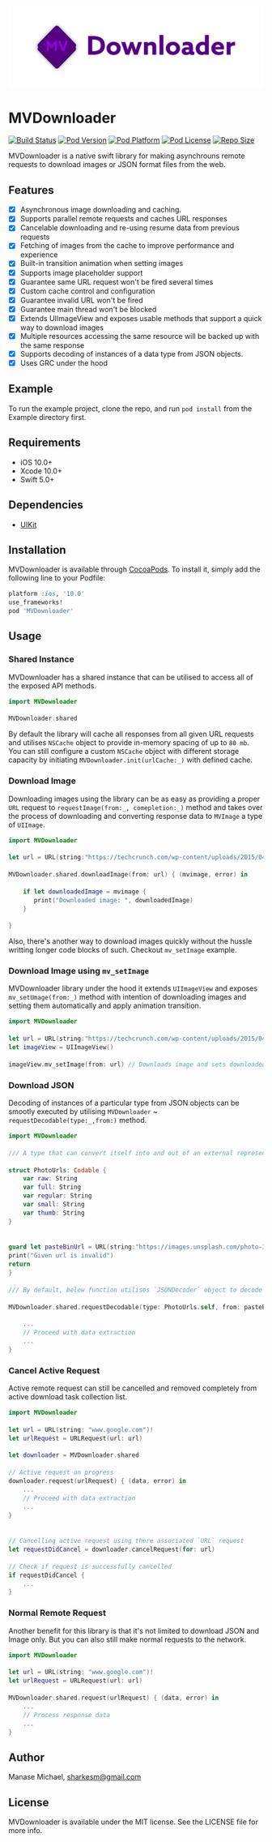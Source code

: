<p align="center" >
<img src="https://raw.githubusercontent.com/Sharkesm/MVDownloader/development/MVDownloaderBanner.png" title="MVDownloader logo" float=left>
</p>

# MVDownloader

[![Build Status](https://img.shields.io/travis/Sharkesm/master.svg?style=flat)](https://travis-ci.org/Sharkesm/MVDownloader)
[![Pod Version](https://img.shields.io/cocoapods/v/MVDownloader.svg?style=flat)](http://cocoadocs.org/docsets/MVDownloader/)
[![Pod Platform](https://img.shields.io/cocoapods/p/MVDownloader.svg?style=flat)](http://cocoadocs.org/docsets/MVDownloader/)
[![Pod License](https://img.shields.io/cocoapods/l/MVDownloader.svg?style=flat)](https://github.com/Sharkesm/MVDownloader/blob/master/LICENSE)
[![Repo Size](https://img.shields.io/github/repo-size/Sharkesm/MVDownloader.svg)](http://cocoadocs.org/docsets/MVDownloader/)

MVDownloader is a native swift library for making asynchrouns remote requests to download images or JSON format files from the web. 

## Features 
- [x] Asynchronous image downloading and caching.
- [x] Supports parallel remote requests and caches URL responses
- [x] Cancelable downloading and re-using resume data from previous requests
- [x] Fetching of images from the cache to improve performance and experience
- [x] Built-in transition animation when setting images
- [x] Supports image placeholder support
- [x] Guarantee same URL request won't be fired several times
- [x] Custom cache control and configuration
- [x] Guarantee invalid URL won't be fired
- [x] Guarantee main thread won't be blocked
- [x] Extends UIImageView and exposes usable methods that support a quick way to download images
- [x] Multiple resources accessing the same resource will be backed up with the same response
- [x] Supports decoding of instances of a data type from JSON objects.
- [x] Uses GRC under the hood 

## Example

To run the example project, clone the repo, and run `pod install` from the Example directory first.

## Requirements
- iOS 10.0+ 
- Xcode 10.0+
- Swift 5.0+

## Dependencies
- [UIKit](https://developer.apple.com/documentation/uikit)

## Installation

MVDownloader is available through [CocoaPods](https://cocoapods.org). To install
it, simply add the following line to your Podfile:
```ruby 
platform :ios, '10.0'
use_frameworks!
pod 'MVDownloader'
```

## Usage

### Shared Instance  
MVDownloader has a shared instance that can be utilised to access all of the exposed API methods.
```swift
import MVDownloader 

MVDownloader.shared
```
By default the library will cache all responses from all given URL requests and utilises `NSCache` object to provide in-memory spacing of up to `80 mb`.
 You can still configure a custom `NSCache` object with different storage capacity by initiating `MVDownloader.init(urlCache:_)` with defined cache.  

### Download Image
Downloading images using the library can be as easy as providing a proper `URL` request to `requestImage(from:_, comepletion:_)` method 
and takes over the process of downloading and converting response data to `MVImage` a type of `UIImage`. 
```swift 
import MVDownloader 

let url = URL(string:"https://techcrunch.com/wp-content/uploads/2015/04/codecode.jpg?w=1390&crop=1")!

MVDownloader.shared.downloadImage(from: url) { (mvimage, error) in
    
    if let downloadedImage = mvimage {
       print("Downloaded image: ", downloadedImage)
    }
    
}
```
Also, there's another way to download images quickly without the hussle writting longer code blocks of such. Checkout `mv_setImage` example. 

### Download Image using `mv_setImage`
MVDownloader library under the hood it extends `UIImageView` and exposes `mv_setUmage(from:_)` method with intention of downloading images and setting them automatically and apply animation transition. 

```swift
import MVDownloader

let url = URL(string:"https://techcrunch.com/wp-content/uploads/2015/04/codecode.jpg?w=1390&crop=1")!
let imageView = UIImageView()

imageView.mv_setImage(from: url) // Downloads image and sets downloaded image under the hood 
```

### Download JSON 
Decoding of instances of a particular type from JSON objects can be smootly executed by utilising `MVDownloader` ~ `requestDecodable(type:_,from:)` method.  

```swift 
import MVDownloader

/// A type that can convert itself into and out of an external representation.

struct PhotoUrls: Codable {
    var raw: String
    var full: String
    var regular: String
    var small: String
    var thumb: String
}


guard let pasteBinUrl = URL(string:"https://images.unsplash.com/photo-1464550883968-cec281c19761?ixlib=rb-0.3.5&q=80&fm=jpg&crop=entropy&w=400&fit=max&s=d5682032c546a3520465f2965cde1cec") else {
print("Given url is invalid")
return 
}

/// By default, below function utilises `JSONDecoder` object to decode instances of a data type from JSON objects.  

MVDownloader.shared.requestDecodable(type: PhotoUrls.self, from: pasteBinUrl) { (data, error) in

    ...
    // Proceed with data extraction 
    ...
}
```

### Cancel Active Request 
Active remote request can still be cancelled and removed completely from active download task collection list. 
```swift 
import MVDownloader 

let url = URL(string: "www.google.com")!
let urlRequest = URLRequest(url: url)

let downloader = MVDownloader.shared 

// Active request on progress 
downloader.request(urlRequest) { (data, error) in 
    ...
    // Proceed with data extraction
    ...
}


// Cancelling active request using there associated `URL` request 
let requestDidCancel = downloader.cancelRequest(for: url)

// Check if request is successfully cancelled 
if requestDidCancel {
    ...
}
```

### Normal Remote Request 
Another benefit for this library is that it's not limited to download JSON and Image only. But you can also still make normal requests to the network. 
```swift 
import MVDownloader 

let url = URL(string: "www.google.com")!
let urlRequest = URLRequest(url: url)

MVDownloader.shared.request(urlRequest) { (data, error) in
    ...
    // Process response data 
    ...
}
```

## Author

Manase Michael, sharkesm@gmail.com

## License

MVDownloader is available under the MIT license. See the LICENSE file for more info.
